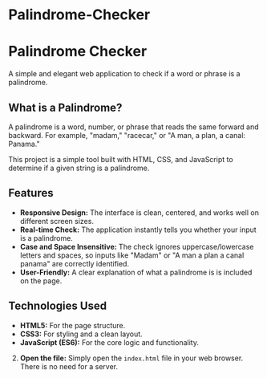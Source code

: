 # Palindrome-Checker
# Palindrome Checker

A simple and elegant web application to check if a word or phrase is a palindrome.

## What is a Palindrome?

A palindrome is a word, number, or phrase that reads the same forward and backward. For example, "madam," "racecar," or "A man, a plan, a canal: Panama."

This project is a simple tool built with HTML, CSS, and JavaScript to determine if a given string is a palindrome.

## Features

- **Responsive Design:** The interface is clean, centered, and works well on different screen sizes.
- **Real-time Check:** The application instantly tells you whether your input is a palindrome.
- **Case and Space Insensitive:** The check ignores uppercase/lowercase letters and spaces, so inputs like "Madam" or "A man a plan a canal panama" are correctly identified.
- **User-Friendly:** A clear explanation of what a palindrome is is included on the page.

## Technologies Used

- **HTML5:** For the page structure.
- **CSS3:** For styling and a clean layout.
- **JavaScript (ES6):** For the core logic and functionality.


2.  **Open the file:**
    Simply open the `index.html` file in your web browser. There is no need for a server.


